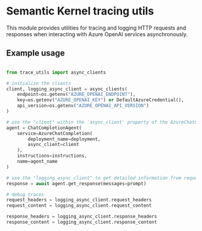# Semantic Kernel tracing utils

This module provides utilities for tracing and logging HTTP requests and responses when interacting with Azure OpenAI services asynchronously.

## Example usage

```python

from trace_utils import async_clients

# initialize the clients
client, logging_async_client = async_clients(
    endpoint=os.getenv("AZURE_OPENAI_ENDPOINT"), 
    key=os.getenv("AZURE_OPENAI_KEY") or DefaultAzureCredential(),
    api_version=os.getenv("AZURE_OPENAI_API_VERSION")
)

# use the "client" within the 'async_client' property of the AzureChatCompletion service
agent = ChatCompletionAgent(
    service=AzureChatCompletion(
        deployment_name=deployment,
        async_client=client
    ),
    instructions=instructions,
    name=agent_name
)

# use the "logging_async_client" to get detailed information from request and response
response = await agent.get_response(messages=prompt)

# debug traces
request_headers = logging_async_client.request_headers
request_content = logging_async_client.request_content

response_headers = logging_async_client.response_headers
response_content = logging_async_client.response_content
```

